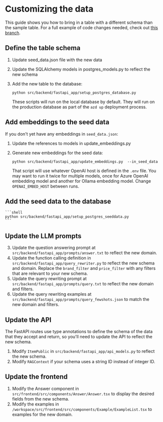 # Customizing the data

This guide shows you how to bring in a table with a different schema than the sample table.
For a full example of code changes needed, check out [this branch](https://github.com/Azure-Samples/rag-postgres-openai-python/compare/main...otherdata).

## Define the table schema

1. Update seed_data.json file with the new data
2. Update the SQLAlchemy models in postgres_models.py to reflect the new schema
3. Add the new table to the database:

    ```shell
    python src/backend/fastapi_app/setup_postgres_database.py
    ```

    These scripts will run on the local database by default. They will run on the production database as part of the `azd up` deployment process.

## Add embeddings to the seed data

If you don't yet have any embeddings in `seed_data.json`:

1. Update the references to models in update_embeddings.py
2. Generate new embeddings for the seed data:

    ```shell
    python src/backend/fastapi_app/update_embeddings.py  --in_seed_data
    ```

    That script will use whatever OpenAI host is defined in the `.env` file.
    You may want to run it twice for multiple models, once for Azure OpenAI embedding model and another for Ollama embedding model. Change `OPENAI_EMBED_HOST` between runs.

## Add the seed data to the database


    ```shell
    python src/backend/fastapi_app/setup_postgres_seeddata.py
    ```

## Update the LLM prompts

3. Update the question answering prompt at `src/backend/fastapi_app/prompts/answer.txt` to reflect the new domain.
4. Update the function calling definition in `src/backend/fastapi_app/query_rewriter.py` to reflect the new schema and domain. Replace the `brand_filter` and `price_filter` with any filters that are relevant to your new schema.
5. Update the query rewriting prompt at `src/backend/fastapi_app/prompts/query.txt` to reflect the new domain and filters.
6. Update the query rewriting examples at `src/backend/fastapi_app/prompts/query_fewshots.json` to match the new domain and filters.

## Update the API

The FastAPI routes use type annotations to define the schema of the data that they accept and return, so you'll need to update the API to reflect the new schema.

1. Modify `ItemPublic` in `src/backend/fastapi_app/api_models.py` to reflect the new schema.
2. Modify `RAGContext` if your schema uses a string ID instead of integer ID.

## Update the frontend

1. Modify the Answer component in `src/frontend/src/components/Answer/Answer.tsx` to display the desired fields from the new schema.
2. Modify the examples in `/workspace/src/frontend/src/components/Example/ExampleList.tsx` to examples for the new domain.
